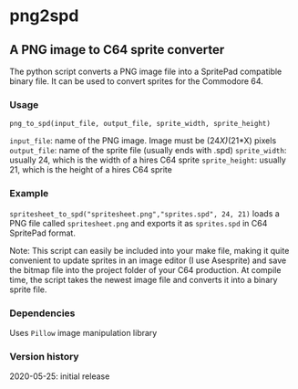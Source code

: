 # png2spd

## A PNG image to C64 sprite converter

The python script converts a PNG image file into a SpritePad compatible binary file. It can be used to convert sprites for the Commodore 64.

### Usage
`png_to_spd(input_file, output_file, sprite_width, sprite_height)`

`input_file`: name of the PNG image. Image must be (24*X)*(21*X) pixels
`output_file`: name of the sprite file (usually ends with .spd)
`sprite_width`: usually 24, which is the width of a hires C64 sprite
`sprite_height`: usually 21, which is the height of a hires C64 sprite

### Example
`spritesheet_to_spd("spritesheet.png","sprites.spd", 24, 21)`
loads a PNG file called `spritesheet.png` and exports it as `sprites.spd` in C64 SpritePad format.

Note: This script can easily be included into your make file, making it quite convenient to update sprites in an image editor (I use Asesprite) and save the bitmap file into the project folder of your C64 production. At compile time, the script takes the newest image file and converts it into a binary sprite file.


### Dependencies
Uses `Pillow` image manipulation library


### Version history
2020-05-25: initial release

